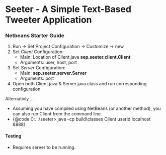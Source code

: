# Seeter - A Simple Text-Based Tweeter Application

### Netbeans Starter Guide
1. Run ->  Set Project Configuration -> Customize -> new
2. Set *Client* Configuration:  
    * Main: Location of Client.java __sep.seeter.client.Client__
    * Arguments: user, host, port
3. Set *Server* Configuration:  
    * Main: __sep.seeter.server.Server__
    * Arguments: port
4. Open both Client.java & Server.java class and run corresponding configuration

Alternativly....
* Assuming you have compiled using NetBeans (or another method), you can also run Client from the command line.
* {@code C:\...\seeter>  java -cp build\classes Client userid localhost 8888}


#### Testing
* Requires server to be running.
